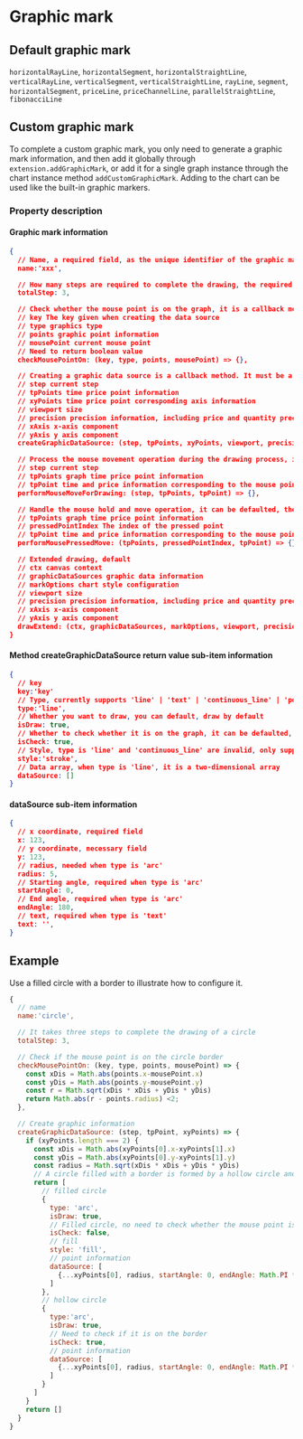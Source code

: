 # Graphic mark

## Default graphic mark
`horizontalRayLine`, `horizontalSegment`, `horizontalStraightLine`, `verticalRayLine`, `verticalSegment`, `verticalStraightLine`, `rayLine`, `segment`, `horizontalSegment`, `priceLine`, `priceChannelLine`, `parallelStraightLine`, `fibonacciLine`

## Custom graphic mark
To complete a custom graphic mark, you only need to generate a graphic mark information, and then add it globally through `extension.addGraphicMark`, or add it for a single graph instance through the chart instance method `addCustomGraphicMark`. Adding to the chart can be used like the built-in graphic markers.
### Property description
#### Graphic mark information
```json
{
  // Name, a required field, as the unique identifier of the graphic mark
  name:'xxx',

  // How many steps are required to complete the drawing, the required fields
  totalStep: 3,

  // Check whether the mouse point is on the graph, it is a callback method, a required field
  // key The key given when creating the data source
  // type graphics type
  // points graphic point information
  // mousePoint current mouse point
  // Need to return boolean value
  checkMousePointOn: (key, type, points, mousePoint) => {},

  // Creating a graphic data source is a callback method. It must be a field and needs to return graphic data
  // step current step
  // tpPoints time price point information
  // xyPoints time price point corresponding axis information
  // viewport size
  // precision precision information, including price and quantity precision
  // xAxis x-axis component
  // yAxis y axis component
  createGraphicDataSource: (step, tpPoints, xyPoints, viewport, precision, xAxis, yAxis) => {},

  // Process the mouse movement operation during the drawing process, it can be defaulted, and the mouse operation is triggered during the drawing process
  // step current step
  // tpPoints graph time price point information
  // tpPoint time and price information corresponding to the mouse point
  performMouseMoveForDrawing: (step, tpPoints, tpPoint) => {},

  // Handle the mouse hold and move operation, it can be defaulted, the mouse is triggered during the movement process of holding down an operating point
  // tpPoints graph time price point information
  // pressedPointIndex The index of the pressed point
  // tpPoint time and price information corresponding to the mouse point
  performMousePressedMove: (tpPoints, pressedPointIndex, tpPoint) => {},

  // Extended drawing, default
  // ctx canvas context
  // graphicDataSources graphic data information
  // markOptions chart style configuration
  // viewport size
  // precision precision information, including price and quantity precision
  // xAxis x-axis component
  // yAxis y axis component
  drawExtend: (ctx, graphicDataSources, markOptions, viewport, precision, xAxis, yAxis) => {}
}
```
#### Method createGraphicDataSource return value sub-item information
```json
{
  // key
  key:'key'
  // Type, currently supports 'line' | 'text' | 'continuous_line' | 'polygon' | 'arc', which is a necessary field
  type:'line',
  // Whether you want to draw, you can default, draw by default
  isDraw: true,
  // Whether to check whether it is on the graph, it can be defaulted, not checked by default
  isCheck: true,
  // Style, type is 'line' and 'continuous_line' are invalid, only supports'fill' and'stroke', which can be defaulted, when type is 'text', the default is 'fill', others default to 'stroke'
  style:'stroke',
  // Data array, when type is 'line', it is a two-dimensional array
  dataSource: []
}
```
#### dataSource sub-item information
```json
{
  // x coordinate, required field
  x: 123,
  // y coordinate, necessary field
  y: 123,
  // radius, needed when type is 'arc'
  radius: 5,
  // Starting angle, required when type is 'arc'
  startAngle: 0,
  // End angle, required when type is 'arc'
  endAngle: 180,
  // text, required when type is 'text'
  text: '',
}
```


## Example
Use a filled circle with a border to illustrate how to configure it.
```js
{
  // name
  name:'circle',

  // It takes three steps to complete the drawing of a circle
  totalStep: 3,

  // Check if the mouse point is on the circle border
  checkMousePointOn: (key, type, points, mousePoint) => {
    const xDis = Math.abs(points.x-mousePoint.x)
    const yDis = Math.abs(points.y-mousePoint.y)
    const r = Math.sqrt(xDis * xDis + yDis * yDis)
    return Math.abs(r - points.radius) <2;
  },

  // Create graphic information
  createGraphicDataSource: (step, tpPoint, xyPoints) => {
    if (xyPoints.length === 2) {
      const xDis = Math.abs(xyPoints[0].x-xyPoints[1].x)
      const yDis = Math.abs(xyPoints[0].y-xyPoints[1].y)
      const radius = Math.sqrt(xDis * xDis + yDis * yDis)
      // A circle filled with a border is formed by a hollow circle and a solid circle
      return [
        // filled circle
        {
          type: 'arc',
          isDraw: true,
          // Filled circle, no need to check whether the mouse point is on the graph
          isCheck: false,
          // fill
          style: 'fill',
          // point information
          dataSource: [
            {...xyPoints[0], radius, startAngle: 0, endAngle: Math.PI * 2 },
          ]
        },
        // hollow circle
        {
          type:'arc',
          isDraw: true,
          // Need to check if it is on the border
          isCheck: true,
          // point information
          dataSource: [
            {...xyPoints[0], radius, startAngle: 0, endAngle: Math.PI * 2 },
          ]
        }
      ]
    }
    return []
  }
}
```
